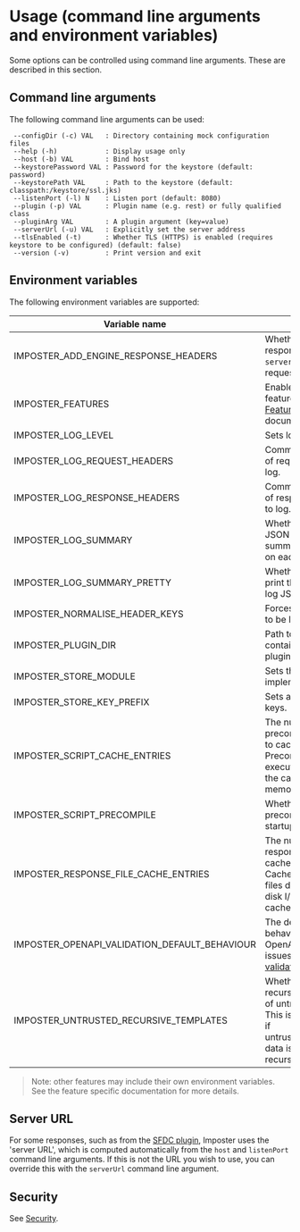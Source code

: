 # Usage (command line arguments and environment variables)

Some options can be controlled using command line arguments. These are described in this section.

## Command line arguments

The following command line arguments can be used:

     --configDir (-c) VAL   : Directory containing mock configuration files
     --help (-h)            : Display usage only
     --host (-b) VAL        : Bind host
     --keystorePassword VAL : Password for the keystore (default: password)
     --keystorePath VAL     : Path to the keystore (default: classpath:/keystore/ssl.jks)
     --listenPort (-l) N    : Listen port (default: 8080)
     --plugin (-p) VAL      : Plugin name (e.g. rest) or fully qualified class
     --pluginArg VAL        : A plugin argument (key=value)
     --serverUrl (-u) VAL   : Explicitly set the server address
     --tlsEnabled (-t)      : Whether TLS (HTTPS) is enabled (requires keystore to be configured) (default: false)
     --version (-v)         : Print version and exit

## Environment variables

The following environment variables are supported:

| Variable name                                 | Purpose                                                                                                                                   | Default                                                | Description/example(s)                                           |
|-----------------------------------------------|-------------------------------------------------------------------------------------------------------------------------------------------|--------------------------------------------------------|------------------------------------------------------------------|
| IMPOSTER_ADD_ENGINE_RESPONSE_HEADERS          | Whether to add response headers for `server` and unique request ID.                                                                       | `true`                                                 | `false`                                                          |
| IMPOSTER_FEATURES                             | Enables or disables features. See [Features](features_plugins.md) documentation.                                                          | Per [default features](./features_plugins.md).         | `metrics=false,stores=true`                                      |
| IMPOSTER_LOG_LEVEL                            | Sets logging level.                                                                                                                       | `DEBUG`                                                | `INFO`, `DEBUG`, `TRACE`                                         |
| IMPOSTER_LOG_REQUEST_HEADERS                  | Comma separated list of request headers to log.                                                                                           | Empty                                                  | `X-Correlation-ID,User-Agent`                                    |
| IMPOSTER_LOG_RESPONSE_HEADERS                 | Comma separated list of response headers to log.                                                                                          | Empty                                                  | `Server,Content-Type`                                            |
| IMPOSTER_LOG_SUMMARY                          | Whether to log a JSON formatted summary message on each request.                                                                          | `false`                                                | `true`                                                           |
| IMPOSTER_LOG_SUMMARY_PRETTY                   | Whether to pretty print the summary log JSON.                                                                                             | `false`                                                | `true`                                                           |
| IMPOSTER_NORMALISE_HEADER_KEYS                | Forces header keys to be lowercased.                                                                                                      | `false`                                                | boolean                                                          |
| IMPOSTER_PLUGIN_DIR                           | Path to a directory containing additional plugin JAR files.                                                                               | Empty                                                  | Used by [Stores](./stores.md) and [Plugins](./features_plugins). |
| IMPOSTER_STORE_MODULE                         | Sets the store implementation.                                                                                                            | `io.gatehill.imposter.store.inmem.InMemoryStoreModule` | See [Stores](./stores.md).                                       |
| IMPOSTER_STORE_KEY_PREFIX                     | Sets a prefix for store keys.                                                                                                             | Empty                                                  | See [Stores](./stores.md).                                       |
| IMPOSTER_SCRIPT_CACHE_ENTRIES                 | The number of precompiled scripts to cache. Precompiled scripts execute faster, but the cache uses memory.                                | `20`                                                   | `30`                                                             |
| IMPOSTER_SCRIPT_PRECOMPILE                    | Whether to precompile scripts at startup.                                                                                                 | `true`                                                 | boolean                                                          |
| IMPOSTER_RESPONSE_FILE_CACHE_ENTRIES          | The number of response files to cache in memory. Cached response files don't require disk I/O, but the cache uses memory.                 | `20`                                                   | `30`                                                             |
| IMPOSTER_OPENAPI_VALIDATION_DEFAULT_BEHAVIOUR | The default behaviour for OpenAPI validation issues. See [OpenAPI validation](openapi_validation.md).                                     | `IGNORE`                                               | See [OpenAPI validation](openapi_validation.md).                 |
| IMPOSTER_UNTRUSTED_RECURSIVE_TEMPLATES        | Whether to permit recursive templating of untrusted data. This is a security risk if untrusted/unsanitised data is templated recursively. | `false`                                                | Disabled by default.                                             |

> Note: other features may include their own environment variables. See the feature specific documentation for more details.

## Server URL

For some responses, such as from the [SFDC plugin](sfdc_plugin.md), Imposter uses the 'server URL', which is computed automatically from the `host` and `listenPort` command line arguments. If this is not the URL you wish to use, you can override this with the `serverUrl` command line argument.

## Security

See [Security](security.md).

